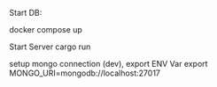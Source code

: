 Start DB:

docker compose up

Start Server
cargo run


setup mongo connection (dev), export ENV Var
export MONGO_URI=mongodb://localhost:27017